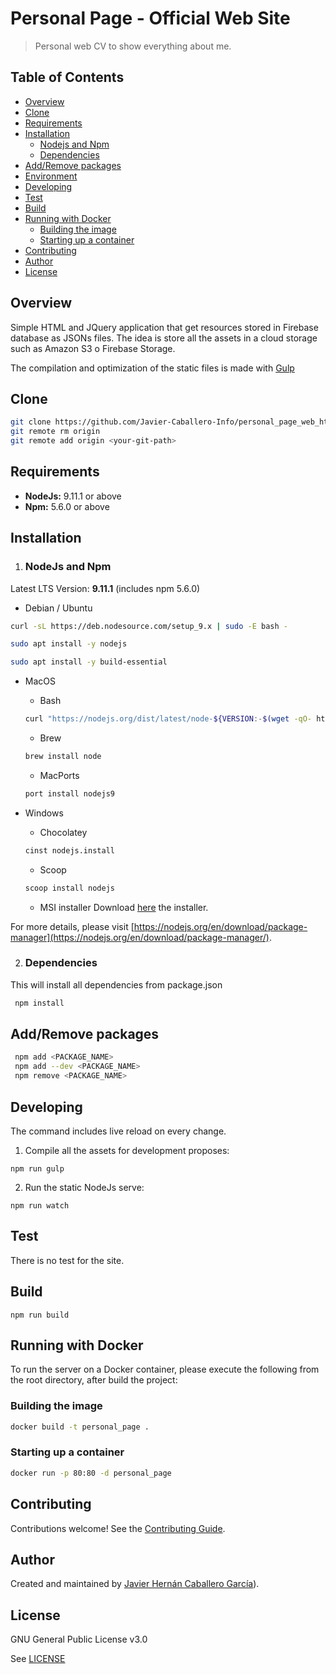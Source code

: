 # Personal Page - Official Web Site

> Personal web CV to show everything about me. 
## Table of Contents

-   [Overview](https://github.com/Javier-Caballero-Info/personal_page_web_html/tree/master/README.md#overview)
-   [Clone](https://github.com/Javier-Caballero-Info/personal_page_web_html/tree/master/README.md#clone)
- [Requirements](https://github.com/Javier-Caballero-Info/personal_page_web_html/tree/master#requirements)
- [Installation](https://github.com/Javier-Caballero-Info/personal_page_web_html/tree/master#installation)
	- [Nodejs and Npm](https://github.com/Javier-Caballero-Info/personal_page_web_html/tree/master#nodejs-and-npm)
	- [Dependencies](https://github.com/Javier-Caballero-Info/personal_page_web_html/tree/master#dependencies)
- [Add/Remove packages](https://github.com/Javier-Caballero-Info/personal_page_web_html/tree/master#addremove-packages)
- [Environment](https://github.com/Javier-Caballero-Info/personal_page_web_html/tree/master#environment)
- [Developing](https://github.com/Javier-Caballero-Info/personal_page_web_html/tree/master#developing)
- [Test](https://github.com/Javier-Caballero-Info/personal_page_web_html/tree/master#test)
- [Build](https://github.com/Javier-Caballero-Info/personal_page_web_html/tree/master#build)
- [Running with Docker](https://github.com/Javier-Caballero-Info/personal_page_web_html/tree/master#running-with-docker)
	- [Building the image](https://github.com/Javier-Caballero-Info/personal_page_web_html/tree/master#building-the-image)
	- [Starting up a container](https://github.com/Javier-Caballero-Info/personal_page_web_html/tree/master#starting-up-a-container)
- [Contributing](https://github.com/Javier-Caballero-Info/personal_page_web_html/tree/master#contributing)
- [Author](https://github.com/Javier-Caballero-Info/personal_page_web_html/tree/master#author)
- [License](https://github.com/Javier-Caballero-Info/personal_page_web_html/tree/master#license)

## Overview

Simple HTML and JQuery application that get resources stored in Firebase database as JSONs files.
The idea is store all the assets in a cloud storage such as Amazon S3 o Firebase Storage.

The compilation and optimization of the static files is made with [Gulp](https://gulpjs.com/)

## Clone

```bash
git clone https://github.com/Javier-Caballero-Info/personal_page_web_html.git
git remote rm origin
git remote add origin <your-git-path>
```

## Requirements

* **NodeJs:** 9.11.1 or above
* **Npm:** 5.6.0 or above
## Installation

1. ### NodeJs and Npm
Latest LTS Version: **9.11.1** (includes npm 5.6.0)

- Debian / Ubuntu
```bash
curl -sL https://deb.nodesource.com/setup_9.x | sudo -E bash -
```

```bash
sudo apt install -y nodejs
```

```bash
sudo apt install -y build-essential
```

- MacOS

	- Bash
	```bash
	curl "https://nodejs.org/dist/latest/node-${VERSION:-$(wget -qO- https://nodejs.org/dist/latest/ | sed -nE 's|.*>node-(.*)\.pkg</a>.*|\1|p')}.pkg" > "$HOME/Downloads/node-latest.pkg" && sudo installer -store -pkg "$HOME/Downloads/node-latest.pkg" -target "/"
	```
	- Brew
	```bash
	brew install node
	```
	- MacPorts
	```bash
	port install nodejs9
	```

- Windows

	- Chocolatey
	```bash
	cinst nodejs.install
	```
	- Scoop
	```bash
	scoop install nodejs
	```
	- MSI installer
	Download [here](http://nodejs.org/#download) the installer.

For more details, please visit [https://nodejs.org/en/download/package-manager](https://nodejs.org/en/download/package-manager/).


2. ### Dependencies

This will install all dependencies from package.json

```bash
 npm install
 ``` 
 
## Add/Remove packages

```bash
 npm add <PACKAGE_NAME>
 npm add --dev <PACKAGE_NAME>
 npm remove <PACKAGE_NAME>
```

## Developing

The command includes live reload on every change.

1. Compile all the assets for development proposes: 


```Batch
npm run gulp 
```

2. Run the static NodeJs serve:

```Batch
npm run watch 
```

## Test

There is no test for the site.

## Build

```
npm run build
```

## Running with Docker

To run the server on a Docker container, please execute the following from the root directory, after build the project:

### Building the image
```bash
docker build -t personal_page .
```
### Starting up a container
```bash
docker run -p 80:80 -d personal_page
```
## Contributing

Contributions welcome! See the  [Contributing Guide](https://github.com/Javier-Caballero-Info/personal_page_web_html/blob/master/CONTRIBUTING.md).

## Author

Created and maintained by [Javier Hernán Caballero García](https://javiercaballero.info)).

## License

GNU General Public License v3.0

See  [LICENSE](https://github.com/Javier-Caballero-Info/personal_page_web_html/blob/master/LICENSE)